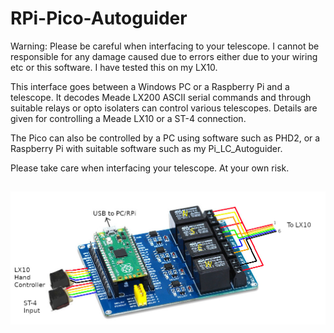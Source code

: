 # RPi-Pico-Autoguider

Warning: Please be careful when interfacing to your telescope. I cannot be responsible for any damage caused due to errors either due to your wiring etc or this software. I have tested this on my LX10.

This interface goes between a Windows PC or a Raspberry Pi and a telescope. It decodes Meade LX200 ASCII serial commands and through suitable relays or opto isolaters can control various telescopes. Details are given for controlling a Meade LX10 or a ST-4 connection.
 
The Pico can also be controlled by a PC using software such as PHD2, or a Raspberry Pi with suitable software such as my Pi_LC_Autoguider.

Please take care when interfacing your telescope. At your own risk.

## 

![screenshot](LX10_relays002.jpg)
